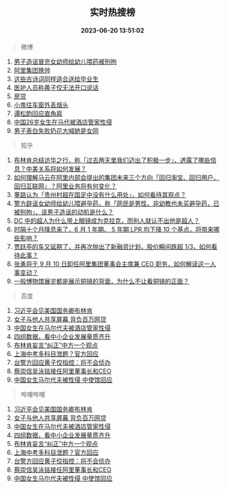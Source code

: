 <div align="center"><h2>实时热搜榜</h2><h4>2023-06-20 13:51:02</h4></div>

> 微博  

1. [男子造谣冒充女幼师给幼儿喂药被刑拘](https://s.weibo.com/weibo?q=%23%E7%94%B7%E5%AD%90%E9%80%A0%E8%B0%A3%E5%86%92%E5%85%85%E5%A5%B3%E5%B9%BC%E5%B8%88%E7%BB%99%E5%B9%BC%E5%84%BF%E5%96%82%E8%8D%AF%E8%A2%AB%E5%88%91%E6%8B%98%23&t=31&band_rank=1&Refer=top)<br />
2. [阿里集团换帅](https://s.weibo.com/weibo?q=%23%E9%98%BF%E9%87%8C%E9%9B%86%E5%9B%A2%E6%8D%A2%E5%B8%85%23&t=31&band_rank=2&Refer=top)<br />
3. [这些古诗词同样适合送给毕业生](https://s.weibo.com/weibo?q=%23%E8%BF%99%E4%BA%9B%E5%8F%A4%E8%AF%97%E8%AF%8D%E5%90%8C%E6%A0%B7%E9%80%82%E5%90%88%E9%80%81%E7%BB%99%E6%AF%95%E4%B8%9A%E7%94%9F%23&t=31&band_rank=3&Refer=top)<br />
4. [医护人员称黄子佼无法开口说话](https://s.weibo.com/weibo?q=%23%E5%8C%BB%E6%8A%A4%E4%BA%BA%E5%91%98%E7%A7%B0%E9%BB%84%E5%AD%90%E4%BD%BC%E6%97%A0%E6%B3%95%E5%BC%80%E5%8F%A3%E8%AF%B4%E8%AF%9D%23&t=31&band_rank=4&Refer=top)<br />
5. [房贷](https://s.weibo.com/weibo?q=%E6%88%BF%E8%B4%B7&t=31&band_rank=5&Refer=top)<br />
6. [小鬼往车窗外丢烟头](https://s.weibo.com/weibo?q=%23%E5%B0%8F%E9%AC%BC%E5%BE%80%E8%BD%A6%E7%AA%97%E5%A4%96%E4%B8%A2%E7%83%9F%E5%A4%B4%23&t=31&band_rank=6&Refer=top)<br />
7. [谭松韵回应直角肩](https://s.weibo.com/weibo?q=%23%E8%B0%AD%E6%9D%BE%E9%9F%B5%E5%9B%9E%E5%BA%94%E7%9B%B4%E8%A7%92%E8%82%A9%23&t=31&band_rank=7&Refer=top)<br />
8. [中国26岁女生在马代被酒店管家性侵](https://s.weibo.com/weibo?q=%23%E4%B8%AD%E5%9B%BD26%E5%B2%81%E5%A5%B3%E7%94%9F%E5%9C%A8%E9%A9%AC%E4%BB%A3%E8%A2%AB%E9%85%92%E5%BA%97%E7%AE%A1%E5%AE%B6%E6%80%A7%E4%BE%B5%23&t=31&band_rank=8&Refer=top)<br />
9. [男子表白失败扔花大喊她是女同](https://s.weibo.com/weibo?q=%23%E7%94%B7%E5%AD%90%E8%A1%A8%E7%99%BD%E5%A4%B1%E8%B4%A5%E6%89%94%E8%8A%B1%E5%A4%A7%E5%96%8A%E5%A5%B9%E6%98%AF%E5%A5%B3%E5%90%8C%23&t=31&band_rank=9&Refer=top)<br />

> 知乎  

1. [布林肯总结访华之行，称「过去两天里我们迈出了积极一步」，透露了哪些信息？中美关系将如何发展？](https://www.zhihu.com/question/607531271)<br />
2. [如何理解马云在阿里内部会提出的集团未来三个方向「回归淘宝、回归用户、回归互联网」？阿里业务将有何变化？](https://www.zhihu.com/question/607582711)<br />
3. [董路认为「贵州村超在国足中没有什么用处」，如何看待其观点？](https://www.zhihu.com/question/607108205)<br />
4. [警方辟谣女幼师给幼儿喂避孕药，称「网民是男性，非幼教也未买避孕药，已被刑拘」，该男子造谣的动机是什么？](https://www.zhihu.com/question/607587881)<br />
5. [DC 中的超人为什么带上眼镜成为克拉克，而别人就认不出他是超人？](https://www.zhihu.com/question/470959218)<br />
6. [时隔十个月降息来了，6 月 1 年期、 5 年期 LPR 均下降 10 个基点，将带来哪些影响？](https://www.zhihu.com/question/607593320)<br />
7. [贾跃亭的车又延期了，并再次抛出了新融资计划，股价瞬间跌超 1/3，如何看待此事？](https://www.zhihu.com/question/607409939)<br />
8. [张勇将于 9 月 10 日卸任阿里集团董事会主席兼 CEO 职务，如何解读这一人事变动？](https://www.zhihu.com/question/607605809)<br />
9. [一般博物馆展览都是展示铜镜的背面，为什么不让看铜镜的正面？](https://www.zhihu.com/question/605602394)<br />

> 百度  

1. [习近平会见美国国务卿布林肯](https://www.baidu.com/s?wd=%E4%B9%A0%E8%BF%91%E5%B9%B3%E4%BC%9A%E8%A7%81%E7%BE%8E%E5%9B%BD%E5%9B%BD%E5%8A%A1%E5%8D%BF%E5%B8%83%E6%9E%97%E8%82%AF&sa=fyb_news&rsv_dl=fyb_news)<br />
2. [女子与他人共享屏幕 背负百万网贷](https://www.baidu.com/s?wd=%E5%A5%B3%E5%AD%90%E4%B8%8E%E4%BB%96%E4%BA%BA%E5%85%B1%E4%BA%AB%E5%B1%8F%E5%B9%95+%E8%83%8C%E8%B4%9F%E7%99%BE%E4%B8%87%E7%BD%91%E8%B4%B7&sa=fyb_news&rsv_dl=fyb_news)<br />
3. [中国女生在马尔代夫被酒店管家性侵](https://www.baidu.com/s?wd=%E4%B8%AD%E5%9B%BD%E5%A5%B3%E7%94%9F%E5%9C%A8%E9%A9%AC%E5%B0%94%E4%BB%A3%E5%A4%AB%E8%A2%AB%E9%85%92%E5%BA%97%E7%AE%A1%E5%AE%B6%E6%80%A7%E4%BE%B5&sa=fyb_news&rsv_dl=fyb_news)<br />
4. [四组数据，看中小企业发展量质齐升](https://www.baidu.com/s?wd=%E5%9B%9B%E7%BB%84%E6%95%B0%E6%8D%AE%EF%BC%8C%E7%9C%8B%E4%B8%AD%E5%B0%8F%E4%BC%81%E4%B8%9A%E5%8F%91%E5%B1%95%E9%87%8F%E8%B4%A8%E9%BD%90%E5%8D%87&sa=fyb_news&rsv_dl=fyb_news)<br />
5. [布林肯妄言“纠正”中方一个观点](https://www.baidu.com/s?wd=%E5%B8%83%E6%9E%97%E8%82%AF%E5%A6%84%E8%A8%80%E2%80%9C%E7%BA%A0%E6%AD%A3%E2%80%9D%E4%B8%AD%E6%96%B9%E4%B8%80%E4%B8%AA%E8%A7%82%E7%82%B9&sa=fyb_news&rsv_dl=fyb_news)<br />
6. [上海中考多科目泄题？官方回应](https://www.baidu.com/s?wd=%E4%B8%8A%E6%B5%B7%E4%B8%AD%E8%80%83%E5%A4%9A%E7%A7%91%E7%9B%AE%E6%B3%84%E9%A2%98%EF%BC%9F%E5%AE%98%E6%96%B9%E5%9B%9E%E5%BA%94&sa=fyb_news&rsv_dl=fyb_news)<br />
7. [台警方回应黄子佼指控：将不会侦办](https://www.baidu.com/s?wd=%E5%8F%B0%E8%AD%A6%E6%96%B9%E5%9B%9E%E5%BA%94%E9%BB%84%E5%AD%90%E4%BD%BC%E6%8C%87%E6%8E%A7%EF%BC%9A%E5%B0%86%E4%B8%8D%E4%BC%9A%E4%BE%A6%E5%8A%9E&sa=fyb_news&rsv_dl=fyb_news)<br />
8. [蔡崇信吴泳铭接任阿里董事长和CEO](https://www.baidu.com/s?wd=%E8%94%A1%E5%B4%87%E4%BF%A1%E5%90%B4%E6%B3%B3%E9%93%AD%E6%8E%A5%E4%BB%BB%E9%98%BF%E9%87%8C%E8%91%A3%E4%BA%8B%E9%95%BF%E5%92%8CCEO&sa=fyb_news&rsv_dl=fyb_news)<br />
9. [中国女生马尔代夫被性侵 中使馆回应](https://www.baidu.com/s?wd=%E4%B8%AD%E5%9B%BD%E5%A5%B3%E7%94%9F%E9%A9%AC%E5%B0%94%E4%BB%A3%E5%A4%AB%E8%A2%AB%E6%80%A7%E4%BE%B5+%E4%B8%AD%E4%BD%BF%E9%A6%86%E5%9B%9E%E5%BA%94&sa=fyb_news&rsv_dl=fyb_news)<br />

> 哔哩哔哩  

1. [习近平会见美国国务卿布林肯](https://www.baidu.com/s?wd=%E4%B9%A0%E8%BF%91%E5%B9%B3%E4%BC%9A%E8%A7%81%E7%BE%8E%E5%9B%BD%E5%9B%BD%E5%8A%A1%E5%8D%BF%E5%B8%83%E6%9E%97%E8%82%AF&sa=fyb_news&rsv_dl=fyb_news)<br />
2. [女子与他人共享屏幕 背负百万网贷](https://www.baidu.com/s?wd=%E5%A5%B3%E5%AD%90%E4%B8%8E%E4%BB%96%E4%BA%BA%E5%85%B1%E4%BA%AB%E5%B1%8F%E5%B9%95+%E8%83%8C%E8%B4%9F%E7%99%BE%E4%B8%87%E7%BD%91%E8%B4%B7&sa=fyb_news&rsv_dl=fyb_news)<br />
3. [中国女生在马尔代夫被酒店管家性侵](https://www.baidu.com/s?wd=%E4%B8%AD%E5%9B%BD%E5%A5%B3%E7%94%9F%E5%9C%A8%E9%A9%AC%E5%B0%94%E4%BB%A3%E5%A4%AB%E8%A2%AB%E9%85%92%E5%BA%97%E7%AE%A1%E5%AE%B6%E6%80%A7%E4%BE%B5&sa=fyb_news&rsv_dl=fyb_news)<br />
4. [四组数据，看中小企业发展量质齐升](https://www.baidu.com/s?wd=%E5%9B%9B%E7%BB%84%E6%95%B0%E6%8D%AE%EF%BC%8C%E7%9C%8B%E4%B8%AD%E5%B0%8F%E4%BC%81%E4%B8%9A%E5%8F%91%E5%B1%95%E9%87%8F%E8%B4%A8%E9%BD%90%E5%8D%87&sa=fyb_news&rsv_dl=fyb_news)<br />
5. [布林肯妄言“纠正”中方一个观点](https://www.baidu.com/s?wd=%E5%B8%83%E6%9E%97%E8%82%AF%E5%A6%84%E8%A8%80%E2%80%9C%E7%BA%A0%E6%AD%A3%E2%80%9D%E4%B8%AD%E6%96%B9%E4%B8%80%E4%B8%AA%E8%A7%82%E7%82%B9&sa=fyb_news&rsv_dl=fyb_news)<br />
6. [上海中考多科目泄题？官方回应](https://www.baidu.com/s?wd=%E4%B8%8A%E6%B5%B7%E4%B8%AD%E8%80%83%E5%A4%9A%E7%A7%91%E7%9B%AE%E6%B3%84%E9%A2%98%EF%BC%9F%E5%AE%98%E6%96%B9%E5%9B%9E%E5%BA%94&sa=fyb_news&rsv_dl=fyb_news)<br />
7. [台警方回应黄子佼指控：将不会侦办](https://www.baidu.com/s?wd=%E5%8F%B0%E8%AD%A6%E6%96%B9%E5%9B%9E%E5%BA%94%E9%BB%84%E5%AD%90%E4%BD%BC%E6%8C%87%E6%8E%A7%EF%BC%9A%E5%B0%86%E4%B8%8D%E4%BC%9A%E4%BE%A6%E5%8A%9E&sa=fyb_news&rsv_dl=fyb_news)<br />
8. [蔡崇信吴泳铭接任阿里董事长和CEO](https://www.baidu.com/s?wd=%E8%94%A1%E5%B4%87%E4%BF%A1%E5%90%B4%E6%B3%B3%E9%93%AD%E6%8E%A5%E4%BB%BB%E9%98%BF%E9%87%8C%E8%91%A3%E4%BA%8B%E9%95%BF%E5%92%8CCEO&sa=fyb_news&rsv_dl=fyb_news)<br />
9. [中国女生马尔代夫被性侵 中使馆回应](https://www.baidu.com/s?wd=%E4%B8%AD%E5%9B%BD%E5%A5%B3%E7%94%9F%E9%A9%AC%E5%B0%94%E4%BB%A3%E5%A4%AB%E8%A2%AB%E6%80%A7%E4%BE%B5+%E4%B8%AD%E4%BD%BF%E9%A6%86%E5%9B%9E%E5%BA%94&sa=fyb_news&rsv_dl=fyb_news)<br />
